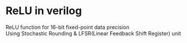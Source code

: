 # ReLU in verilog

ReLU function for 16-bit fixed-point data precision  
Using Stochastic Rounding & LFSR(Linear Feedback Shift Register) unit
